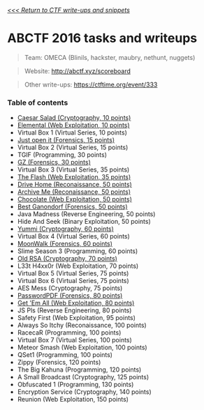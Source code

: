 _[<<< Return to CTF write-ups and snippets](/CTF-Jeopardy)_

# ABCTF 2016 tasks and writeups

> Team: OMECA (Blinils, hackster, maubry, nethunt, nuggets)

> Website: http://abctf.xyz/scoreboard

> Other write-ups: https://ctftime.org/event/333

### Table of contents
* [Caesar Salad (Cryptography, 10 points)](challenges/caesar-salad-10)
* [Elemental (Web Exploitation, 10 points)](challenges/elemental-10)
* Virtual Box 1 (Virtual Series, 10 points)
* [Just open it (Forensics, 15 points)](challenges/just-open-it-15)
* Virtual Box 2 (Virtual Series, 15 points)
* TGIF (Programming, 30 points)
* [GZ (Forensics, 30 points)](challenges/GZ-30)
* Virtual Box 3 (Virtual Series, 35 points)
* [The Flash (Web Exploitation, 35 points)](challenges/the-flash-35)
* [Drive Home (Reconaissance, 50 points)](challenges/drive-home-50)
* [Archive Me (Reconaissance, 50 points)](challenges/archive-me-50)
* [Chocolate (Web Exploitation, 50 points)](challenges/chocolate-50)
* [Best Ganondorf (Forensics, 50 points)](challenges/best-ganondorf-50)
* Java Madness (Reverse Engineering, 50 points)
* Hide And Seek (Binary Exploitation, 50 points)
* [Yummi (Cryptography, 60 points)](challenges/yummi-60)
* Virtual Box 4 (Virtual Series, 60 points)
* [MoonWalk (Forensics, 60 points)](challenges/moonwalk-60)
* Slime Season 3 (Programming, 60 points)
* [Old RSA (Cryptography, 70 points)](challenges/old-rsa-70)
* L33t H4xx0r (Web Exploitation, 70 points)
* Virtual Box 5 (Virtual Series, 75 points)
* Virtual Box 6 (Virtual Series, 75 points)
* AES Mess (Cryptography, 75 points)
* [PasswordPDF (Forensics, 80 points)](challenges/passwordpdf-80)
* [Get 'Em All (Web Exploitation, 80 points)](challenges/get-em-all-80)
* JS Pls (Reverse Engineering, 80 points)
* Safety First (Web Exploitation, 95 points)
* Always So Itchy (Reconaissance, 100 points)
* RacecaR (Programming, 100 points)
* Virtual Box 7 (Virtual Series, 100 points)
* Meteor Smash (Web Exploitation, 100 points)
* QSet1 (Programming, 100 points)
* Zippy (Forensics, 120 points)
* The Big Kahuna (Programming, 120 points)
* A Small Broadcast (Cryptography, 125 points)
* Obfuscated 1 (Programming, 130 points)
* Encryption Service (Cryptography, 140 points)
* Reunion (Web Exploitation, 150 points)
